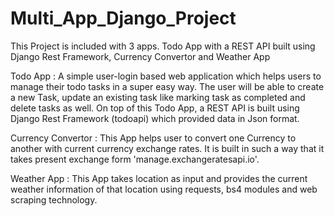 # Multi_App_Django_Project

This Project is included with 3 apps. Todo App with a REST API built using Django Rest Framework, Currency Convertor and Weather App

Todo App :
             A simple user-login based web application which helps users to manage their todo tasks in a super easy way. The user will be able to create a new Task, update an existing task like marking task as completed and delete tasks as well.
On top of this Todo App, a REST API is built using Django Rest Framework (todoapi) which provided data in Json format.

Currency Convertor :
            This App helps user to convert one Currency to another with current currency exchange rates.
It is built in such a way that it takes present exchange form 'manage.exchangeratesapi.io'.

Weather App :
            This App takes location as input and provides the current weather information of that location using requests, bs4 modules and web scraping technology.
